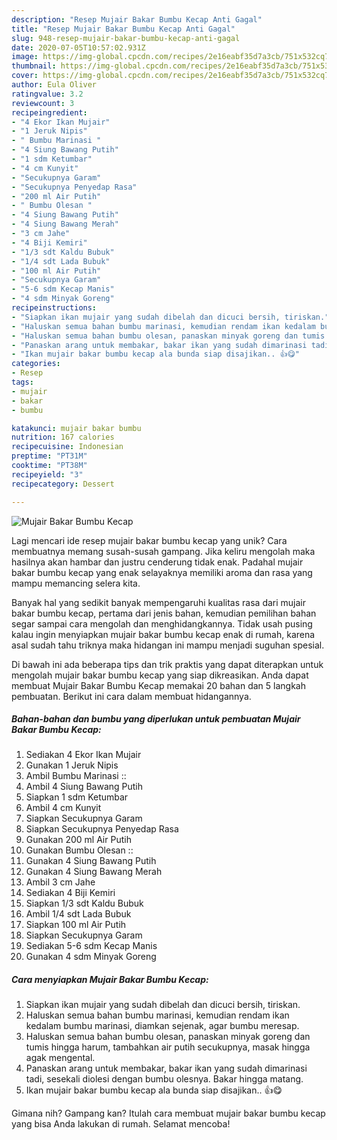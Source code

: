 ```yaml
---
description: "Resep Mujair Bakar Bumbu Kecap Anti Gagal"
title: "Resep Mujair Bakar Bumbu Kecap Anti Gagal"
slug: 948-resep-mujair-bakar-bumbu-kecap-anti-gagal
date: 2020-07-05T10:57:02.931Z
image: https://img-global.cpcdn.com/recipes/2e16eabf35d7a3cb/751x532cq70/mujair-bakar-bumbu-kecap-foto-resep-utama.jpg
thumbnail: https://img-global.cpcdn.com/recipes/2e16eabf35d7a3cb/751x532cq70/mujair-bakar-bumbu-kecap-foto-resep-utama.jpg
cover: https://img-global.cpcdn.com/recipes/2e16eabf35d7a3cb/751x532cq70/mujair-bakar-bumbu-kecap-foto-resep-utama.jpg
author: Eula Oliver
ratingvalue: 3.2
reviewcount: 3
recipeingredient:
- "4 Ekor Ikan Mujair"
- "1 Jeruk Nipis"
- " Bumbu Marinasi "
- "4 Siung Bawang Putih"
- "1 sdm Ketumbar"
- "4 cm Kunyit"
- "Secukupnya Garam"
- "Secukupnya Penyedap Rasa"
- "200 ml Air Putih"
- " Bumbu Olesan "
- "4 Siung Bawang Putih"
- "4 Siung Bawang Merah"
- "3 cm Jahe"
- "4 Biji Kemiri"
- "1/3 sdt Kaldu Bubuk"
- "1/4 sdt Lada Bubuk"
- "100 ml Air Putih"
- "Secukupnya Garam"
- "5-6 sdm Kecap Manis"
- "4 sdm Minyak Goreng"
recipeinstructions:
- "Siapkan ikan mujair yang sudah dibelah dan dicuci bersih, tiriskan."
- "Haluskan semua bahan bumbu marinasi, kemudian rendam ikan kedalam bumbu marinasi, diamkan sejenak, agar bumbu meresap."
- "Haluskan semua bahan bumbu olesan, panaskan minyak goreng dan tumis hingga harum, tambahkan air putih secukupnya, masak hingga agak mengental."
- "Panaskan arang untuk membakar, bakar ikan yang sudah dimarinasi tadi, sesekali diolesi dengan bumbu olesnya. Bakar hingga matang."
- "Ikan mujair bakar bumbu kecap ala bunda siap disajikan.. 👍😋"
categories:
- Resep
tags:
- mujair
- bakar
- bumbu

katakunci: mujair bakar bumbu 
nutrition: 167 calories
recipecuisine: Indonesian
preptime: "PT31M"
cooktime: "PT38M"
recipeyield: "3"
recipecategory: Dessert

---
```



![Mujair Bakar Bumbu Kecap](https://img-global.cpcdn.com/recipes/2e16eabf35d7a3cb/751x532cq70/mujair-bakar-bumbu-kecap-foto-resep-utama.jpg)

Lagi mencari ide resep mujair bakar bumbu kecap yang unik? Cara membuatnya memang susah-susah gampang. Jika keliru mengolah maka hasilnya akan hambar dan justru cenderung tidak enak. Padahal mujair bakar bumbu kecap yang enak selayaknya memiliki aroma dan rasa yang mampu memancing selera kita.



Banyak hal yang sedikit banyak mempengaruhi kualitas rasa dari mujair bakar bumbu kecap, pertama dari jenis bahan, kemudian pemilihan bahan segar sampai cara mengolah dan menghidangkannya. Tidak usah pusing kalau ingin menyiapkan mujair bakar bumbu kecap enak di rumah, karena asal sudah tahu triknya maka hidangan ini mampu menjadi suguhan spesial.


Di bawah ini ada beberapa tips dan trik praktis yang dapat diterapkan untuk mengolah mujair bakar bumbu kecap yang siap dikreasikan. Anda dapat membuat Mujair Bakar Bumbu Kecap memakai 20 bahan dan 5 langkah pembuatan. Berikut ini cara dalam membuat hidangannya.

<!--inarticleads1-->

##### Bahan-bahan dan bumbu yang diperlukan untuk pembuatan Mujair Bakar Bumbu Kecap:

1. Sediakan 4 Ekor Ikan Mujair
1. Gunakan 1 Jeruk Nipis
1. Ambil  Bumbu Marinasi ::
1. Ambil 4 Siung Bawang Putih
1. Siapkan 1 sdm Ketumbar
1. Ambil 4 cm Kunyit
1. Siapkan Secukupnya Garam
1. Siapkan Secukupnya Penyedap Rasa
1. Gunakan 200 ml Air Putih
1. Gunakan  Bumbu Olesan ::
1. Gunakan 4 Siung Bawang Putih
1. Gunakan 4 Siung Bawang Merah
1. Ambil 3 cm Jahe
1. Sediakan 4 Biji Kemiri
1. Siapkan 1/3 sdt Kaldu Bubuk
1. Ambil 1/4 sdt Lada Bubuk
1. Siapkan 100 ml Air Putih
1. Siapkan Secukupnya Garam
1. Sediakan 5-6 sdm Kecap Manis
1. Gunakan 4 sdm Minyak Goreng




<!--inarticleads2-->

##### Cara menyiapkan Mujair Bakar Bumbu Kecap:

1. Siapkan ikan mujair yang sudah dibelah dan dicuci bersih, tiriskan.
1. Haluskan semua bahan bumbu marinasi, kemudian rendam ikan kedalam bumbu marinasi, diamkan sejenak, agar bumbu meresap.
1. Haluskan semua bahan bumbu olesan, panaskan minyak goreng dan tumis hingga harum, tambahkan air putih secukupnya, masak hingga agak mengental.
1. Panaskan arang untuk membakar, bakar ikan yang sudah dimarinasi tadi, sesekali diolesi dengan bumbu olesnya. Bakar hingga matang.
1. Ikan mujair bakar bumbu kecap ala bunda siap disajikan.. 👍😋




Gimana nih? Gampang kan? Itulah cara membuat mujair bakar bumbu kecap yang bisa Anda lakukan di rumah. Selamat mencoba!
